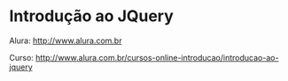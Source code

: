 Introdução ao JQuery
====================

Alura: http://www.alura.com.br

Curso: http://www.alura.com.br/cursos-online-introducao/introducao-ao-jquery
